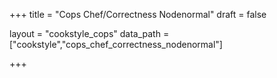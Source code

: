 +++
title = "Cops Chef/Correctness Nodenormal"
draft = false

layout = "cookstyle_cops"
data_path = ["cookstyle","cops_chef_correctness_nodenormal"]

+++

<!-- The content of this page is automatically generated from the
cops_chef_correctness_nodenormal.yml file in github.com/chef/cookstyle/docs-chef-io/data/cookstyle. -->
